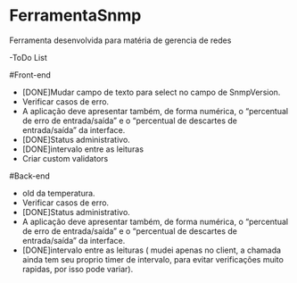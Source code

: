 # FerramentaSnmp
Ferramenta desenvolvida para matéria de gerencia de redes


-ToDo List

#Front-end
- [DONE]Mudar campo de texto para select no campo de SnmpVersion.
- Verificar casos de erro.
- A aplicação deve apresentar também, de forma numérica, o “percentual de erro de entrada/saída” e o “percentual de descartes de entrada/saída” da interface.
- [DONE]Status administrativo.
- [DONE]intervalo entre as leituras
- Criar custom validators

#Back-end
- oId da temperatura.
- Verificar casos de erro.
- [DONE]Status administrativo.
- A aplicação deve apresentar também, de forma numérica, o “percentual de erro de entrada/saída” e o “percentual de descartes de entrada/saída” da interface.
- [DONE]intervalo entre as leituras ( mudei apenas no client, a chamada ainda tem seu proprio timer de intervalo, para evitar verificações muito rapidas, por isso pode variar).
